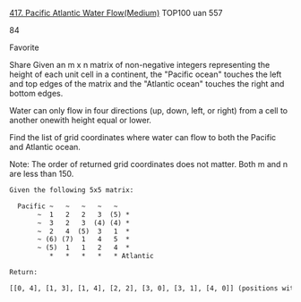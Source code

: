 [417. Pacific Atlantic Water Flow(Medium)](https://leetcode.com/problems/pacific-atlantic-water-flow/)
TOP100  uan
557

84

Favorite

Share
Given an m x n matrix of non-negative integers representing the height of each unit cell in a continent,
the "Pacific ocean" touches the left and top edges of the matrix and
the "Atlantic ocean" touches the right and bottom edges.

Water can only flow in four directions (up, down, left, or right) from a cell to another onewith height equal or lower.

Find the list of grid coordinates where water can flow to both the Pacific and Atlantic ocean.

Note:
The order of returned grid coordinates does not matter.
Both m and n are less than 150.

```html
Given the following 5x5 matrix:

  Pacific ~   ~   ~   ~   ~
       ~  1   2   2   3  (5) *
       ~  3   2   3  (4) (4) *
       ~  2   4  (5)  3   1  *
       ~ (6) (7)  1   4   5  *
       ~ (5)  1   1   2   4  *
          *   *   *   *   * Atlantic

Return:

[[0, 4], [1, 3], [1, 4], [2, 2], [3, 0], [3, 1], [4, 0]] (positions with parentheses in above matrix).
```